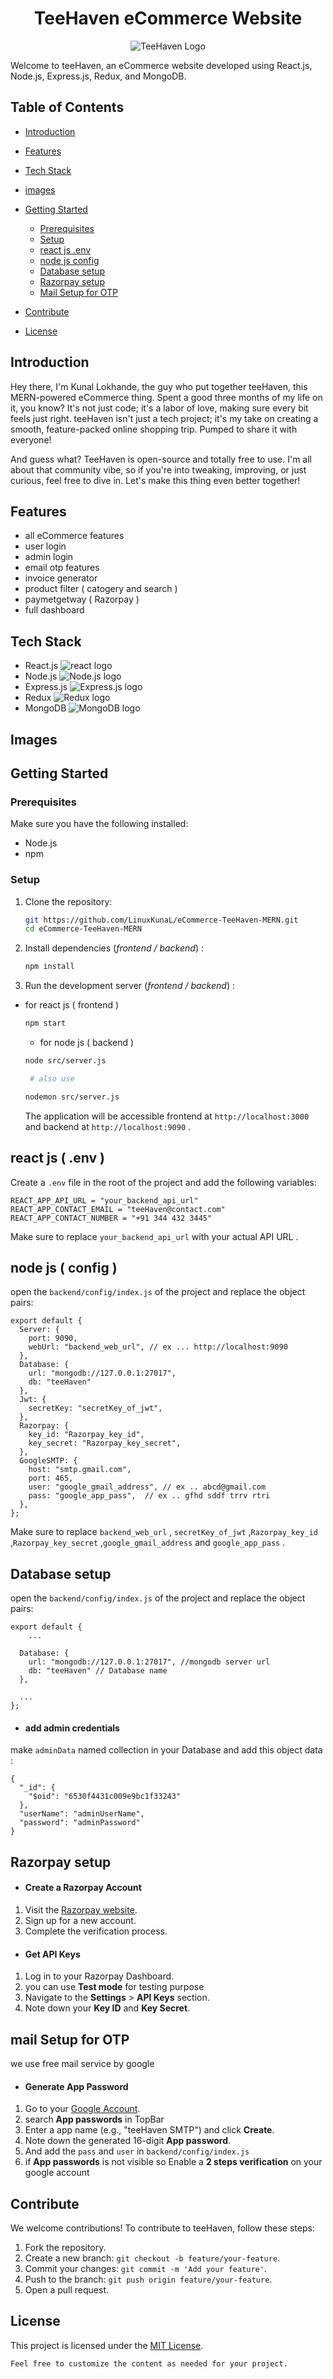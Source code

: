 
<h1 align="center">TeeHaven eCommerce Website</h1>
<p align="center">
  <img src="https://raw.githubusercontent.com/LinuxKunaL/eCommerce-TeeHaven-MERN/eb0b4dde00a54a0b86fd6c049bcb2652a4960970/frontend/src/assets/svg/logo.svg" alt="TeeHaven Logo" />
</p>

Welcome to teeHaven, an eCommerce website developed using React.js, Node.js, Express.js, Redux, and MongoDB.

## Table of Contents

- [Introduction](#introduction)
- [Features](#features)
- [Tech Stack](#tech-stack)
- [images](#images)
- [Getting Started](#getting-started)
  - [Prerequisites](#prerequisites)
  - [Setup](#setup)
  - [react js .env](#react-js-(.env))
  - [node js config](#node-js-(config))
  - [Database setup](#database-setup)
  - [Razorpay setup](#razorpay-setup)
  - [Mail Setup for OTP](#mail-setup-for-otp)

- [Contribute](#contribute)
- [License](#license)

## Introduction

Hey there, I'm Kunal Lokhande, the guy who put together teeHaven, this MERN-powered eCommerce thing. Spent a good three months of my life on it, you know? It's not just code; it's a labor of love, making sure every bit feels just right. teeHaven isn't just a tech project; it's my take on creating a smooth, feature-packed online shopping trip. Pumped to share it with everyone!

And guess what? TeeHaven is open-source and totally free to use. I'm all about that community vibe, so if you're into tweaking, improving, or just curious, feel free to dive in. Let's make this thing even better together!

## Features

- all eCommerce features
- user login
- admin login
- email otp features
- invoice generator 
- product filter ( catogery and search )
- paymetgetway ( Razorpay )
- full dashboard

## Tech Stack

- React.js ![react logo](https://skillicons.dev/icons?i=react)
- Node.js ![Node.js logo](https://skillicons.dev/icons?i=nodejs)
- Express.js ![Express.js logo](https://skillicons.dev/icons?i=expressjs)
- Redux ![Redux logo](https://skillicons.dev/icons?i=redux)
- MongoDB ![MongoDB logo](https://skillicons.dev/icons?i=mongo)

## Images


## Getting Started

### Prerequisites

Make sure you have the following installed:

- Node.js
- npm

### Setup

1. Clone the repository:

   ```bash
   git https://github.com/LinuxKunaL/eCommerce-TeeHaven-MERN.git
   cd eCommerce-TeeHaven-MERN
   ```

2. Install dependencies (*frontend / backend*) : 

   ```bash
   npm install
   ```

3. Run the development server (*frontend / backend*) : 
 
 - for react js ( frontend ) 
   ```bash
   npm start

   ```
    - for node js ( backend ) 
   ```bash
   node src/server.js

    # also use

   nodemon src/server.js

   ```

   The application will be accessible frontend at `http://localhost:3000` and backend at `http://localhost:9090` .

## react js ( .env )

Create a `.env` file in the root of the project and add the following variables:

```
REACT_APP_API_URL = "your_backend_api_url"
REACT_APP_CONTACT_EMAIL = "teeHaven@contact.com"
REACT_APP_CONTACT_NUMBER = "+91 344 432 3445"
```

Make sure to replace `your_backend_api_url` with your actual API URL .

## node js ( config )

open the ` backend/config/index.js ` of the project and replace the object pairs:

```
export default {
  Server: {
    port: 9090,
    webUrl: "backend_web_url", // ex ... http://localhost:9090
  },
  Database: {
    url: "mongodb://127.0.0.1:27017", 
    db: "teeHaven"
  },
  Jwt: {
    secretKey: "secretKey_of_jwt",
  },
  Razorpay: {
    key_id: "Razorpay_key_id",
    key_secret: "Razorpay_key_secret",
  },
  GoogleSMTP: {
    host: "smtp.gmail.com",
    port: 465,
    user: "google_gmail_address", // ex .. abcd@gmail.com
    pass: "google_app_pass",  // ex .. gfhd sddf trrv rtri
  },
};

```

Make sure to replace `backend_web_url` , `secretKey_of_jwt` ,`Razorpay_key_id` ,`Razorpay_key_secret` ,`google_gmail_address` and `google_app_pass` .

## Database setup

open the ` backend/config/index.js ` of the project and replace the object pairs:

```
export default {
    ...

  Database: {
    url: "mongodb://127.0.0.1:27017", //mongodb server url
    db: "teeHaven" // Database name
  },

  ...
};

``` 
- #### add admin credentials  

make  `adminData` named collection in your Database and add this object data : 

```
{
  "_id": {
    "$oid": "6530f4431c009e9bc1f33243"
  },
  "userName": "adminUserName",
  "password": "adminPassword"
}

```
## Razorpay setup

- #### Create a Razorpay Account

1. Visit the [Razorpay website](https://razorpay.com/).
2. Sign up for a new account.
3. Complete the verification process.

- #### Get API Keys

1. Log in to your Razorpay Dashboard.
2. you can use **Test mode** for testing purpose
3. Navigate to the **Settings** > **API Keys** section.
4. Note down your **Key ID** and **Key Secret**.


## mail Setup for OTP 

we use free mail service by google

- #### Generate App Password

1. Go to your [Google Account](https://myaccount.google.com/).
2. search **App passwords** in TopBar
3. Enter a app name (e.g., "teeHaven SMTP") and click **Create**.
4. Note down the generated 16-digit **App password**.
5. And add the `pass` and `user` in ``backend/config/index.js``
6. if **App passwords** is not visible so Enable a **2 steps verification** on your google account

## Contribute

We welcome contributions! To contribute to teeHaven, follow these steps:

1. Fork the repository.
2. Create a new branch: `git checkout -b feature/your-feature`.
3. Commit your changes: `git commit -m 'Add your feature'`.
4. Push to the branch: `git push origin feature/your-feature`.
5. Open a pull request.

## License

This project is licensed under the [MIT License](LICENSE).
```
Feel free to customize the content as needed for your project.
